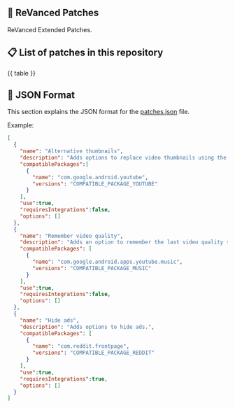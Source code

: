 ## 🧩 ReVanced Patches

ReVanced Extended Patches.

## 📋 List of patches in this repository

{{ table }}

## 📝 JSON Format

This section explains the JSON format for the [patches.json](patches.json) file.

Example:

```json
[
  {
    "name": "Alternative thumbnails",
    "description": "Adds options to replace video thumbnails using the DeArrow API or image captures from the video.",
    "compatiblePackages":[
      {
        "name": "com.google.android.youtube",
        "versions": "COMPATIBLE_PACKAGE_YOUTUBE"
      }
    ],
    "use":true,
    "requiresIntegrations":false,
    "options": []
  },
  {
    "name": "Remember video quality",
    "description": "Adds an option to remember the last video quality selected.",
    "compatiblePackages": [
      {
        "name": "com.google.android.apps.youtube.music",
        "versions": "COMPATIBLE_PACKAGE_MUSIC"
      }
    ],
    "use":true,
    "requiresIntegrations":false,
    "options": []
  },
  {
    "name": "Hide ads",
    "description": "Adds options to hide ads.",
    "compatiblePackages": [
      {
        "name": "com.reddit.frontpage",
        "versions": "COMPATIBLE_PACKAGE_REDDIT"
      }
    ],
    "use":true,
    "requiresIntegrations":true,
    "options": []
  }
]
```